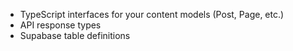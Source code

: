 * TypeScript interfaces for your content models (Post, Page, etc.)
* API response types
* Supabase table definitions